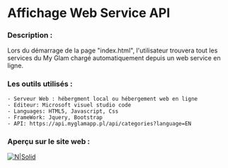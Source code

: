 #  Affichage Web Service API 

### Description : 
 Lors du démarrage de la page "index.html", l'utilisateur trouvera tout les services du My Glam chargé automatiquement depuis un web service en ligne.
### Les outils utilisés :
    - Serveur Web : hébergment local ou hébergement web en ligne
    - Editeur: Microsoft visuel studio code
    - Languages: HTML5, Javascript, Css
    - FrameWork: Jquery, Bootstrap
    - API: https://api.myglamapp.pl/api/categories?language=EN
    

### Aperçu sur le site web :
[![N|Solid](https://i.imgur.com/wRyFKVR.pngg)](https://elyes012.github.io/api_service/index.html)
